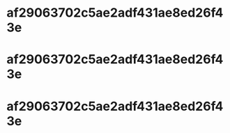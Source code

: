 # af29063702c5ae2adf431ae8ed26f43e
# af29063702c5ae2adf431ae8ed26f43e
# af29063702c5ae2adf431ae8ed26f43e
